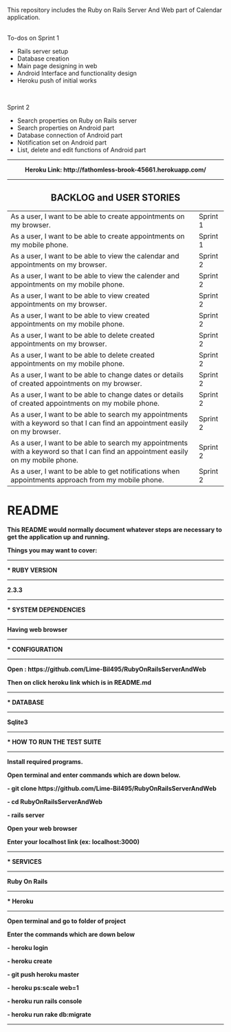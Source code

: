 This repository includes the Ruby on Rails Server And Web part of Calendar application.  <br><br>

To-dos on Sprint 1
- Rails server setup <br>
- Database creation <br>
- Main page designing in web <br>
- Android Interface and functionality design <br>
- Heroku push of initial works <br>
<br>

Sprint 2
- Search properties on Ruby on Rails server <br>
- Search properties on Android part <br>
- Database connection of Android part <br>
- Notification set on Android part <br>
- List, delete and edit functions of Android part <br>
<hr>

<p align="center"><strong>Heroku Link:<strong> http://fathomless-brook-45661.herokuapp.com/ </p>
   
<hr>

<h2 align="center"> BACKLOG and USER STORIES</h2>

<table>
   <tr>
    <td>As a user, I want to be able to create appointments on my browser.</td>
    <td>Sprint 1</td>
  </tr>
   <tr>
    <td>As a user, I want to be able to create appointments on my mobile phone.</td>
    <td>Sprint 1</td>
  </tr>
   <tr>
    <td>As a user, I want to be able to view the calendar and appointments on my browser.</td>
    <td>Sprint 2</td>
  </tr>
   <tr>
    <td>As a user, I want to be able to view the calender and appointments on my mobile phone.</td>
    <td>Sprint 2</td>
  </tr>
   <tr>
    <td>As a user, I want to be able to view created appointments on my browser.</td>
    <td>Sprint 2</td>
  </tr>
    <tr>
    <td>As a user, I want to be able to view created appointments on my mobile phone.</td>
    <td>Sprint 2</td>
  </tr>
    <tr>
    <td>As a user, I want to be able to delete created appointments on my browser.</td>
    <td>Sprint 2</td>
  </tr>
    <tr>
    <td>As a user, I want to be able to delete created appointments on my mobile phone.</td>
    <td>Sprint 2</td>
  </tr>
    <tr>
    <td>As a user, I want to be able to change dates or details of created appointments on my browser.</td>
    <td>Sprint 2</td>
  </tr>
    <tr>
    <td>As a user, I want to be able to change dates or details of created appointments on my mobile phone.</td>
    <td>Sprint 2</td>
  </tr>
   <tr>
    <td>As a user, I want to be able to search my appointments with a keyword so that I can find an appointment easily on my browser.</td>
    <td>Sprint 2</td>
  </tr>
 <tr>
    <td>As a user, I want to be able to search my appointments with a keyword so that I can find an appointment easily on my mobile phone.</td>
    <td>Sprint 2</td>
  </tr>
    <tr>
    <td>As a user, I want to be able to get notifications when appointments approach from my mobile phone.</td>
    <td>Sprint 2</td>
  </tr>
   
  
</table>


# README

This README would normally document whatever steps are necessary to get the
application up and running.

Things you may want to cover:
<hr>
* RUBY VERSION
<hr>
2.3.3
<hr>
* SYSTEM DEPENDENCIES
<hr>
Having web browser 
<hr>
* CONFIGURATION
<hr>
Open : https://github.com/Lime-Bil495/RubyOnRailsServerAndWeb

Then on click heroku link which is in README.md
<hr>
* DATABASE
<hr>
Sqlite3
<hr>
* HOW TO RUN THE TEST SUITE
<hr>
<p> Install required programs. </p>
<p> Open terminal and enter commands which are down below. </p>
<p> - git clone https://github.com/Lime-Bil495/RubyOnRailsServerAndWeb </p>
<p> - cd RubyOnRailsServerAndWeb </p>
<p> - rails server </p>
<p> Open your web browser </p>
<p> Enter your localhost link (ex: localhost:3000) </p>
<hr>
* SERVICES 
<hr>
<p> Ruby On Rails</p>
<hr>
* Heroku
<hr>
<p> Open terminal and go to folder of project<p>
<p> Enter the commands which are down below<p>
<p> - heroku login  <p>
<p> - heroku create <p>
<p> - git push heroku master <p>
<p> - heroku ps:scale web=1 <p>
<p> - heroku run rails console <p>
<p> - heroku run rake db:migrate <p>  
<hr> 

